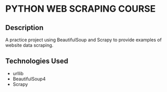 # PYTHON WEB SCRAPING COURSE

## Description

A practice project using BeautifulSoup and Scrapy to provide examples of website data scraping. 

## Technologies Used

- urllib
- BeautifulSoup4
- Scrapy
